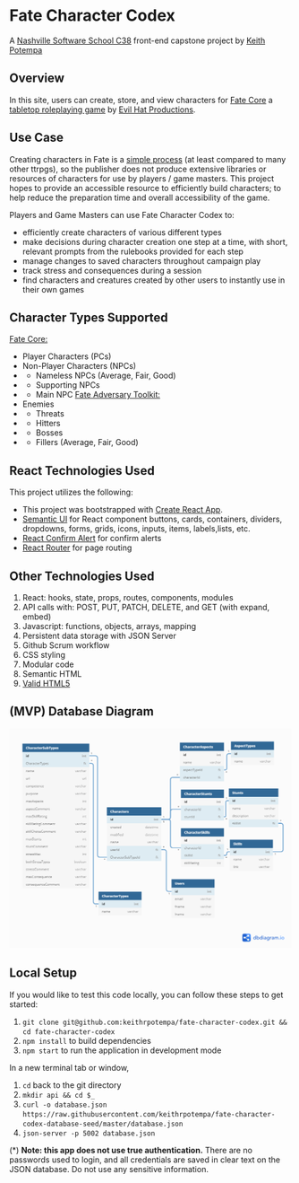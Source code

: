 # Fate Character Codex

A [Nashville Software School C38](https://github.com/nss-day-cohort-38) front-end capstone project by [Keith Potempa](https://github.com/keithrpotempa)

## Overview 

In this site, users can create, store, and view characters for [Fate Core](https://www.evilhat.com/home/fate-core/) a [tabletop roleplaying game](https://en.wikipedia.org/wiki/Tabletop_role-playing_game) by [Evil Hat Productions](https://www.evilhat.com).

## Use Case

Creating characters in Fate is a [simple process](https://fate-srd.com/fate-core/character-creation) (at least compared to many other ttrpgs), so the publisher does not produce extensive libraries or resources of characters for use by players / game masters. This project hopes to provide an accessible resource to efficiently build characters; to help reduce the preparation time and overall accessibility of the game. 

Players and Game Masters can use Fate Character Codex to:
 - efficiently create characters of various different types
 - make decisions during character creation one step at a time, with short, relevant prompts from the rulebooks provided for each step
 - manage changes to saved characters throughout campaign play
 - track stress and consequences during a session
 - find characters and creatures created by other users to instantly use in their own games

## Character Types Supported 
[Fate Core:](https://www.evilhat.com/home/fate-core/)  
- Player Characters (PCs)
- Non-Player Characters (NPCs)
- - Nameless NPCs (Average, Fair, Good)
- - Supporting NPCs
- - Main NPC
[Fate Adversary Toolkit:](https://www.evilhat.com/home/fate-adversary-toolkit/) 
- Enemies
- - Threats
- - Hitters
- - Bosses
- - Fillers (Average, Fair, Good)

## React Technologies Used

This project utilizes the following:
* This project was bootstrapped with [Create React App](https://github.com/facebook/create-react-app).
* [Semantic UI](https://semantic-ui.com/) for React component buttons, cards, containers, dividers, dropdowns, forms, grids, icons, inputs, items, labels,lists, etc.
* [React Confirm Alert](https://www.npmjs.com/package/react-confirm-alert) for confirm alerts
* [React Router](https://reacttraining.com/react-router/) for page routing

## Other Technologies Used

1. React: hooks, state, props, routes, components, modules
1. API calls with: POST, PUT, PATCH, DELETE, and GET (with expand, embed)
1. Javascript: functions, objects, arrays, mapping
1. Persistent data storage with JSON Server
1. Github Scrum workflow
1. CSS styling
1. Modular code
1. Semantic HTML
1. [Valid HTML5](https://validator.w3.org/)

## (MVP) Database Diagram
![ERD](./FCC_FE_ERD.png)

## Local Setup
If you would like to test this code locally, you can follow these steps to get started:

1. `git clone git@github.com:keithrpotempa/fate-character-codex.git && cd fate-character-codex`
1. `npm install` to build dependencies
1. `npm start` to run the application in development mode

In a new terminal tab or window, 
1. `cd` back to the git directory
1. `mkdir api && cd $_`
1. `curl -o database.json https://raw.githubusercontent.com/keithrpotempa/fate-character-codex-database-seed/master/database.json`
1. `json-server -p 5002 database.json`

(*) **Note: this app does not use true authentication.** There are no passwords used to login, and all credentials are saved in clear text on the JSON database. Do not use any sensitive information. 

